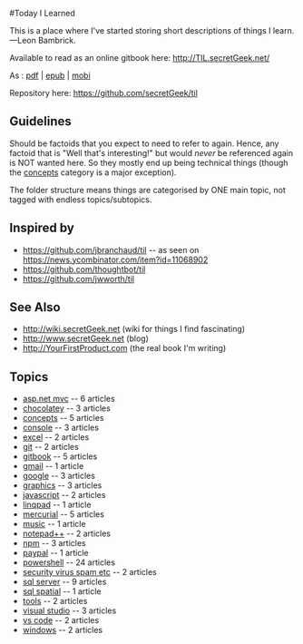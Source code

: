 #Today I Learned

This is a place where I've started storing short descriptions of things I learn.
<br />&mdash;Leon Bambrick.

Available to read as an online gitbook here: http://TIL.secretGeek.net/

As : [pdf](https://www.gitbook.com/download/pdf/book/secretgeek/til) |  [epub](https://www.gitbook.com/download/epub/book/secretgeek/til) | [mobi](https://www.gitbook.com/download/mobi/book/secretgeek/til)

Repository here: https://github.com/secretGeek/til

## Guidelines

Should be factoids that you expect to need to refer to again. Hence, any factoid that is "Well that's interesting!" but would *never* be referenced again is NOT wanted here. So they mostly end up being technical things (though the [concepts](concepts/01_summary.md) category is a major exception).

The folder structure means things are categorised by ONE main topic, not tagged with endless topics/subtopics.

## Inspired by

 * https://github.com/jbranchaud/til -- as seen on https://news.ycombinator.com/item?id=11068902
 * https://github.com/thoughtbot/til
 * https://github.com/jwworth/til

## See Also

 * http://wiki.secretGeek.net (wiki for things I find fascinating)
 * http://www.secretGeek.net (blog)
 * http://YourFirstProduct.com (the real book I'm writing)




## Topics

 * [asp.net mvc](asp.net_mvc/01_summary.md) -- 6 articles
 * [chocolatey](chocolatey/01_summary.md) -- 3 articles
 * [concepts](concepts/01_summary.md) -- 5 articles
 * [console](console/01_summary.md) -- 3 articles
 * [excel](excel/01_summary.md) -- 2 articles
 * [git](git/01_summary.md) -- 2 articles
 * [gitbook](gitbook/01_summary.md) -- 5 articles
 * [gmail](gmail/01_summary.md) -- 1 article
 * [google](google/01_summary.md) -- 3 articles
 * [graphics](graphics/01_summary.md) -- 3 articles
 * [javascript](javascript/01_summary.md) -- 2 articles
 * [linqpad](linqpad/01_summary.md) -- 1 article
 * [mercurial](mercurial/01_summary.md) -- 5 articles
 * [music](music/01_summary.md) -- 1 article
 * [notepad++](notepad++/01_summary.md) -- 2 articles
 * [npm](npm/01_summary.md) -- 3 articles
 * [paypal](paypal/01_summary.md) -- 1 article
 * [powershell](powershell/01_summary.md) -- 24 articles
 * [security virus spam etc](security_virus_spam_etc/01_summary.md) -- 2 articles
 * [sql server](sql_server/01_summary.md) -- 9 articles
 * [sql spatial](sql_spatial/01_summary.md) -- 1 article
 * [tools](tools/01_summary.md) -- 2 articles
 * [visual studio](visual_studio/01_summary.md) -- 3 articles
 * [vs code](vs_code/01_summary.md) -- 2 articles
 * [windows](windows/01_summary.md) -- 2 articles
